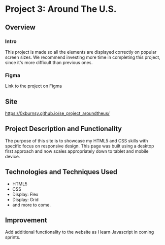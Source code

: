 # Project 3: Around The U.S.

## Overview

### Intro

This project is made so all the elements are displayed correctly on popular screen sizes. We recommend investing more time in completing this project, since it's more difficult than previous ones.

### Figma

Link to the project on Figma

## Site

https://0xburnsy.github.io/se_project_aroundtheus/

## Project Description and Functionality

The purpose of this site is to showcase my HTML5 and CSS skills with specific focus on responsive design. This page was built using a desktop first approach and now scales appropriately down to tablet and mobile device.

## Technologies and Techniques Used

- HTML5
- CSS
- Display: Flex
- Display: Grid
- and more to come.

## Improvement

Add additional functionality to the website as I learn Javascript in coming sprints.
